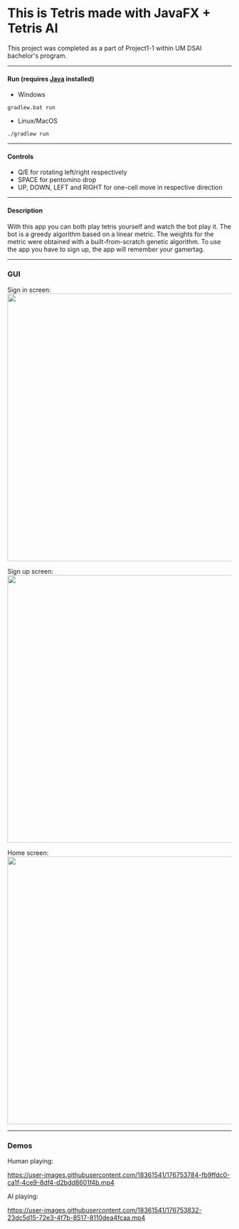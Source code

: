 # This is Tetris made with JavaFX + Tetris AI
This project was completed as a part of Project1-1 within UM DSAI bachelor's program.

---

#### Run (requires [Java](https://www.oracle.com/java/technologies/downloads/#jdk18-linux) installed)
- Windows
```console   
gradlew.bat run
```   

- Linux/MacOS
```console   
./gradlew run
```   

---

#### Controls
- Q/E for rotating left/right respectively <br/>
- SPACE for pentomino drop <br/>
- UP, DOWN, LEFT and RIGHT for one-cell move in respective direction <br/>

--- 

#### Description

With this app you can both play tetris yourself and watch the bot play it. The bot is a greedy algorithm based on a linear metric. The weights for the metric were obtained with a built-from-scratch genetic algorithm. To use the app you have to sign up, the app will remember your gamertag.

---

### GUI

Sign in screen:<br/>
<img src="https://user-images.githubusercontent.com/18361541/176753679-1bee8c28-399e-4814-a78c-03b556bb3ee0.png" width="600">

Sign up screen:<br/>
<img src="https://user-images.githubusercontent.com/18361541/176753713-a9b21778-ce7e-4fc9-bce3-34a1f115371a.png" width="600">

Home screen:<br/>
<img src="https://user-images.githubusercontent.com/18361541/176753747-fa5b822c-f076-410e-8167-b85e6dc92fe1.png" width="600">

---

### Demos

Human playing:<br/>

https://user-images.githubusercontent.com/18361541/176753784-fb9ffdc0-ca1f-4ce9-8df4-d2bdd8601f4b.mp4

AI playing:<br/>

https://user-images.githubusercontent.com/18361541/176753832-23dc5d15-72e3-4f7b-8517-8110dea4fcaa.mp4
